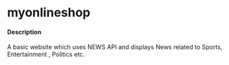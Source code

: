 # myonlineshop

#### Description

A basic website which uses NEWS API and displays News related to Sports, Entertainment , Politics etc.
